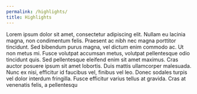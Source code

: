 ```yaml
---
permalink: /highlights/
title: Highlights
---
```


Lorem ipsum dolor sit amet, consectetur adipiscing elit. Nullam eu lacinia magna, non condimentum felis. Praesent ac nibh nec magna porttitor tincidunt. Sed bibendum purus magna, vel dictum enim commodo ac. Ut non metus mi. Fusce volutpat accumsan metus, volutpat pellentesque odio tincidunt quis. Sed pellentesque eleifend enim sit amet maximus. Cras auctor posuere ipsum sit amet lobortis. Duis mattis ullamcorper malesuada. Nunc ex nisi, efficitur id faucibus vel, finibus vel leo. Donec sodales turpis vel dolor interdum fringilla. Fusce efficitur varius tellus at gravida. Cras at venenatis felis, a pellentesqu
